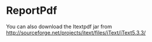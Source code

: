 ReportPdf
=========


You can also download the Itextpdf jar from http://sourceforge.net/projects/itext/files/iText/iText5.3.3/
